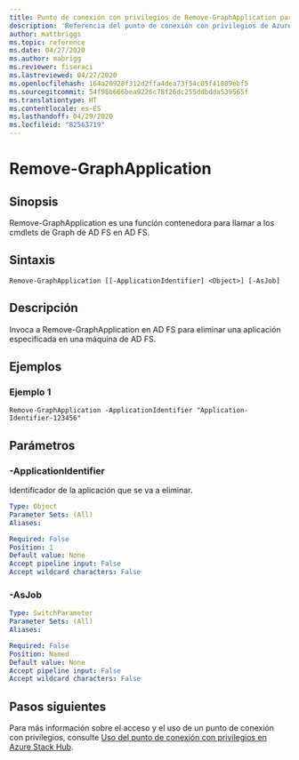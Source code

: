 ```yaml
---
title: Punto de conexión con privilegios de Remove-GraphApplication para Azure Stack Hub
description: 'Referencia del punto de conexión con privilegios de Azure Stack para PowerShell: Remove-GraphApplication'
author: mattbriggs
ms.topic: reference
ms.date: 04/27/2020
ms.author: mabrigg
ms.reviewer: fiseraci
ms.lastreviewed: 04/27/2020
ms.openlocfilehash: 164a20928f312d2ffa4dea73f54c05f41809ebf5
ms.sourcegitcommit: 54f98b666bea9226c78f26dc255ddbdda539565f
ms.translationtype: HT
ms.contentlocale: es-ES
ms.lasthandoff: 04/29/2020
ms.locfileid: "82563719"
---
```

# <a name="remove-graphapplication"></a>Remove-GraphApplication

## <a name="synopsis"></a>Sinopsis
Remove-GraphApplication es una función contenedora para llamar a los cmdlets de Graph de AD FS en AD FS.

## <a name="syntax"></a>Sintaxis

```
Remove-GraphApplication [[-ApplicationIdentifier] <Object>] [-AsJob]
```

## <a name="description"></a>Descripción
Invoca a Remove-GraphApplication en AD FS para eliminar una aplicación especificada en una máquina de AD FS.

## <a name="examples"></a>Ejemplos

### <a name="example-1"></a>Ejemplo 1
```
Remove-GraphApplication -ApplicationIdentifier "Application-Identifier-123456"
```

## <a name="parameters"></a>Parámetros

### <a name="-applicationidentifier"></a>-ApplicationIdentifier
Identificador de la aplicación que se va a eliminar.

```yaml
Type: Object
Parameter Sets: (All)
Aliases:

Required: False
Position: 1
Default value: None
Accept pipeline input: False
Accept wildcard characters: False
```

### <a name="-asjob"></a>-AsJob


```yaml
Type: SwitchParameter
Parameter Sets: (All)
Aliases:

Required: False
Position: Named
Default value: None
Accept pipeline input: False
Accept wildcard characters: False
```

## <a name="next-steps"></a>Pasos siguientes

Para más información sobre el acceso y el uso de un punto de conexión con privilegios, consulte [Uso del punto de conexión con privilegios en Azure Stack Hub](https://docs.microsoft.com/azure-stack/operator/azure-stack-privileged-endpoint).